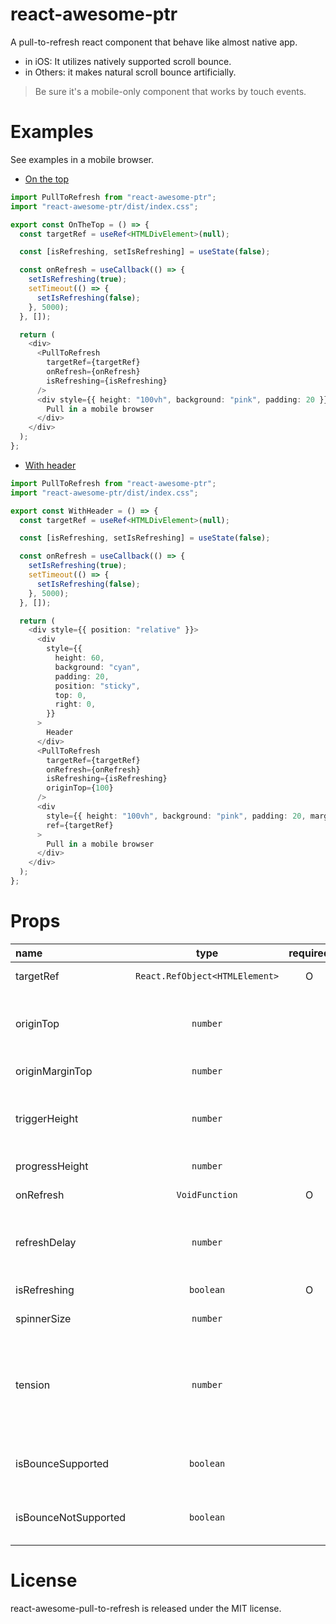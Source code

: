 # react-awesome-ptr

A pull-to-refresh react component that behave like almost native app.

- in iOS: It utilizes natively supported scroll bounce.
- in Others: it makes natural scroll bounce artificially.

> Be sure it's a mobile-only component that works by touch events.

# Examples

See examples in a mobile browser.

- [On the top](https://eunvanz.github.io/react-awesome-ptr/?path=/story/pulltorefresh--on-the-top)

```typescript
import PullToRefresh from "react-awesome-ptr";
import "react-awesome-ptr/dist/index.css";

export const OnTheTop = () => {
  const targetRef = useRef<HTMLDivElement>(null);

  const [isRefreshing, setIsRefreshing] = useState(false);

  const onRefresh = useCallback(() => {
    setIsRefreshing(true);
    setTimeout(() => {
      setIsRefreshing(false);
    }, 5000);
  }, []);

  return (
    <div>
      <PullToRefresh
        targetRef={targetRef}
        onRefresh={onRefresh}
        isRefreshing={isRefreshing}
      />
      <div style={{ height: "100vh", background: "pink", padding: 20 }} ref={targetRef}>
        Pull in a mobile browser
      </div>
    </div>
  );
};
```

- [With header](https://eunvanz.github.io/react-awesome-ptr/?path=/story/pulltorefresh--with-header)

```typescript
import PullToRefresh from "react-awesome-ptr";
import "react-awesome-ptr/dist/index.css";

export const WithHeader = () => {
  const targetRef = useRef<HTMLDivElement>(null);

  const [isRefreshing, setIsRefreshing] = useState(false);

  const onRefresh = useCallback(() => {
    setIsRefreshing(true);
    setTimeout(() => {
      setIsRefreshing(false);
    }, 5000);
  }, []);

  return (
    <div style={{ position: "relative" }}>
      <div
        style={{
          height: 60,
          background: "cyan",
          padding: 20,
          position: "sticky",
          top: 0,
          right: 0,
        }}
      >
        Header
      </div>
      <PullToRefresh
        targetRef={targetRef}
        onRefresh={onRefresh}
        isRefreshing={isRefreshing}
        originTop={100}
      />
      <div
        style={{ height: "100vh", background: "pink", padding: 20, marginTop: 100 }}
        ref={targetRef}
      >
        Pull in a mobile browser
      </div>
    </div>
  );
};
```

# Props

| name                 |              type              | required | default | description                                                                                                                                    |
| :------------------- | :----------------------------: | :------: | :-----: | :--------------------------------------------------------------------------------------------------------------------------------------------- |
| targetRef            | `React.RefObject<HTMLElement>` |    O     |         | target element to pull                                                                                                                         |
| originTop            |            `number`            |          |   `0`   | top of the target where pull-to-refresh starts based on [clientRects](https://developer.mozilla.org/en-US/docs/Web/API/Element/getClientRects) |
| originMarginTop      |            `number`            |          |   `0`   | original margin of the target                                                                                                                  |
| triggerHeight        |            `number`            |          |  `80`   | the height(distance) at which pull-to-refresh is triggered                                                                                     |
| progressHeight       |            `number`            |          |  `50`   | height to keep during refresh                                                                                                                  |
| onRefresh            |         `VoidFunction`         |    O     |         | callback to refresh                                                                                                                            |
| refreshDelay         |            `number`            |          |   `0`   | If refresh time is too short to show indicator, use this prop to delay.                                                                        |
| isRefreshing         |           `boolean`            |    O     |         | Pass `true` during refresh.                                                                                                                    |
| spinnerSize          |            `number`            |          |  `32`   | size of spinner in pixel                                                                                                                       |
| tension              |            `number`            |          |  `0.8`  | value of artificial tension. set under 1, 0 is the most powerful tension. (0.85 ~ 0.75 is appropriate)                                         |
| isBounceSupported    |           `boolean`            |          |         | Set if native scroll bounce is supported not in iOS                                                                                            |
| isBounceNotSupported |           `boolean`            |          |         | Set if native scroll bounce is not supported in iOS                                                                                            |

# License

react-awesome-pull-to-refresh is released under the MIT license.

